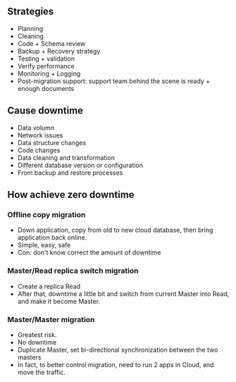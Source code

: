 ## Strategies

- Planning
- Cleaning
- Code + Schema review
- Backup + Recovery strategy
- Testing + validation
- Verify performance
- Monitoring + Logging
- Post-migration support: support team behind the scene is ready + enough documents

## Cause downtime

- Data volumn
- Network issues
- Data structure changes
- Code changes
- Data cleaning and transformation
- Different database version or configuration
- From backup and restore processes

## How achieve zero downtime

### Offline copy migration

- Down application, copy from old to new cloud database, then bring application back online.
- Simple, easy, safe
- Con: don't know correct the amount of downtime

### Master/Read replica switch migration

- Create a replica Read
- After that, downtime a little bit and switch from current Master into Read, and make it become Master.

### Master/Master migration

- Greatest risk.
- No downtime
- Duplicate Master, set bi-directional synchronization between the two masters
- In fact, to better control migration, need to run 2 apps in Cloud, and move the traffic.
